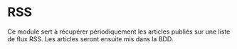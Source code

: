 # RSS

Ce module sert à récupérer périodiquement les articles publiés sur une liste de flux RSS. Les articles seront ensuite mis dans la BDD.